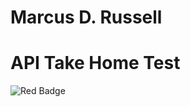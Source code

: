 # Marcus D. Russell

# API Take Home Test



![Red Badge](https://www.riotgames.com/darkroom/1440/656220f9ab667529111a78aae0e6ab9f:10e46504aa7f70eb33ef43ee464cb2d4/01-logo.png)